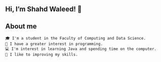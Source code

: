 

## Hi, I’m Shahd Waleed! 👋
## About me
```
🎓 I'm a student in the Faculty of Computing and Data Science.
👀 I have a greater interest in programming.
💻 I'm interest in learning Java and spending time on the computer.
🚀 I like to improving my skills.
```



<!---
Shahd-595/Shahd-595 is a ✨ special ✨ repository because its `README.md` (this file) appears on your GitHub profile.
You can click the Preview link to take a look at your changes.
--->
